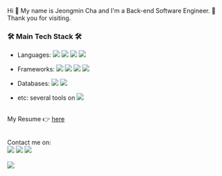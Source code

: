 <!-- ![header](https://capsule-render.vercel.app/api?type=soft&color=auto&height=150&section=header&text=JeongminCha&fontSize=70&animation=twinkling) -->

<p> Hi 👋  My name is Jeongmin Cha and I'm a Back-end Software Engineer. 🤗  Thank you for visiting. </p>

<h3> 🛠  Main Tech Stack 🛠 </h3>


* Languages:
<img src="https://img.shields.io/badge/Javascript-ffb13b?style=flat-square&logo=javascript&logoColor=white"/></a>
<img src="https://img.shields.io/badge/Typescript-007acc?style=flat-square&logo=typescript&logoColor=white"/></a>
<img src="https://img.shields.io/badge/Python-3766AB?style=flat-square&logo=Python&logoColor=white"/></a>
<img src="https://img.shields.io/badge/Java-007396?style=flat-square&logo=Java&logoColor=white"/></a>

* Frameworks:
<img src="https://img.shields.io/badge/Node.js-303030?style=flat-square&logo=node.js&logoColor=white"/></a>
<img src="https://img.shields.io/badge/Nest.js-c3364e?style=flat-square&logo=nestjs&logoColor=white"/></a>
<img src="https://img.shields.io/badge/Next.js-000000?style=flat-square&logo=next.js&logoColor=white"/></a>
<img src="https://img.shields.io/badge/Django-092E20?style=flat-square&logo=Django&logoColor=white"/></a>

* Databases:
<img src="https://img.shields.io/badge/Redis-D82C20?style=flat-square&logo=Redis&logoColor=white"/></a>
<img src="https://img.shields.io/badge/Mysql-00758F?style=flat-square&logo=MySql&logoColor=white"/></a>

* etc:
several tools on <img src="https://img.shields.io/badge/aws-FF9900?style=flat-square&logo=amazon-aws&logoColor=white"/></a>

<br/>
My Resume 👉 <a href="https://my.surfit.io/w/870643703">here</a>
<br />
<br />

Contact me on:
<br />
<img src="https://img.shields.io/badge/-LinkedIn-blue?style=flat-square&logo=Linkedin&logoColor=white&link=https://www.linkedin.com/in/jeongmincha" />
<img src="https://img.shields.io/badge/facebook-1877f2?style=flat-square&logo=facebook&logoColor=white&link=https://www.facebook.com/cjm9236" />
<img src="https://img.shields.io/badge/-Stackoverflow-black?style=flat-square&logo=stackoverflow&link=https://stackoverflow.com/users/3241257/jeongmin-cha" />
<br />
<br />
<img src="https://hits.seeyoufarm.com/api/count/incr/badge.svg?url=https%3A%2F%2Fgithub.com%2Fjeongmincha" />

<!--
- 🔭 I’m currently working on ...
- 🌱 I’m currently learning ...
- 👯 I’m looking to collaborate on ...
- 🤔 I’m looking for help with ...
- 💬 Ask me about ...
- 📫 How to reach me: ...
- 😄 Pronouns: ...
- ⚡ Fun fact: ...
-->
